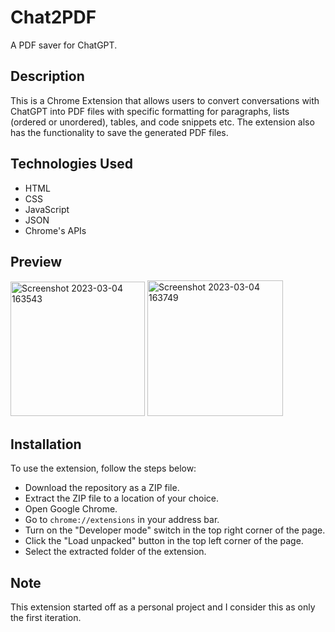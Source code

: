 # Chat2PDF
 A PDF saver for ChatGPT.
 
 ## Description
 This is a Chrome Extension that allows users to convert conversations with ChatGPT into PDF files with specific formatting for paragraphs, lists (ordered or
 unordered), tables, and code snippets etc. 
 The extension also has the functionality to save the generated PDF files.
 
  ## Technologies Used
* HTML
* CSS
* JavaScript
* JSON
* Chrome's APIs

## Preview
<img width="215" alt="Screenshot 2023-03-04 163543" src="https://user-images.githubusercontent.com/106478752/222898634-66834dc7-eb06-41c4-9724-8c213704d811.png">  <img width="217" alt="Screenshot 2023-03-04 163749" src="https://user-images.githubusercontent.com/106478752/222898647-284f32b8-034f-4bea-91bf-2e6f6cee2017.png">
 
 ## Installation
 To use the extension, follow the steps below:
 * Download the repository as a ZIP file.
 * Extract the ZIP file to a location of your choice.
 * Open Google Chrome.
 * Go to `chrome://extensions` in your address bar.
 * Turn on the "Developer mode" switch in the top right corner of the page.
 * Click the "Load unpacked" button in the top left corner of the page.
 * Select the extracted folder of the extension.

## Note
This extension started off as a personal project and I consider this as only the first iteration. 
